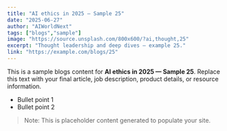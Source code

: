 ```yaml
---
title: "AI ethics in 2025 — Sample 25"
date: "2025-06-27"
author: "AIWorldNext"
tags: ["blogs","sample"]
image: "https://source.unsplash.com/800x600/?ai,thought,25"
excerpt: "Thought leadership and deep dives — example 25."
link: "https://example.com/blogs/25"
---
```


This is a sample blogs content for **AI ethics in 2025 — Sample 25**. Replace this text with your final article, job description, product details, or resource information.

- Bullet point 1
- Bullet point 2

> Note: This is placeholder content generated to populate your site.
